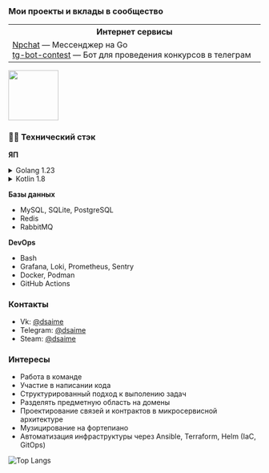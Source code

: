 ### Мои проекты и вклады в сообщество

<table>
  <tr>
    <th width="500px">Интернет сервисы</th>
  </tr>
  <tr>
    <td>
          <a href="https://github.com/nice-pea/npchat">Npchat</a> &mdash; 
          Мессенджер на Go<br/>
          <a href="https://github.com/dsaime/tg-bot-contest">tg-bot-contest</a> &mdash; 
          Бот для проведения конкурсов в телеграм<br/>
    </td>
  </tr>
</table>

<img src="https://i.ibb.co/nqTNGDsy/cat-optimized3.gif" width="100"/>

### 🔨😁 Технический стэк

**ЯП**
<details>
  <summary>Golang 1.23</summary>

  - [nullism/bqb](https://github.com/nullism/bqb)
  - [jmoiron/sqlx](https://github.com/jmoiron/sqlx)
  - [gofiber/fiber](https://github.com/gofiber/fiber)
  - [rabbitmq/amqp091-go](https://github.com/rabbitmq/amqp091-go )
  - [redis/go-redis](https://github.com/redis/go-redis )
  - [grpc/grpc-go](https://github.com/grpc/grpc-go )
  - [protocolbuffers/protobuf-go](https://github.com/protocolbuffers/protobuf-go )
  - [urfave/cli](https://github.com/urfave/cli )
  - [testcontainers/testcontainers-go](https://github.com/testcontainers/testcontainers-go )
  - [PaulSonOfLars/gotgbot](https://github.com/PaulSonOfLars/gotgbot )
  - [jinzhu/gorm (v1)](https://github.com/jinzhu/gorm )
</details>
<details>
  <summary>Kotlin 1.8</summary>

  - [Compose](https://developer.android.com/compose)
  - [Coil](https://github.com/coil-kt/coil)
  - [Viewmodel](https://developer.android.com/topic/libraries/architecture/viewmodel)
  - [Retrifit2](https://square.github.io/retrofit/)
  - [Coroutines](https://kotlinlang.org/docs/coroutines-overview.html)
  - [Okhttp3](https://square.github.io/okhttp/)
</details>

**Базы данных**
- MySQL, SQLite, PostgreSQL
- Redis
- RabbitMQ

**DevOps**
- Bash
- Grafana, Loki, Prometheus, Sentry
- Docker, Podman
- GitHub Actions

### Контакты
- Vk: [@dsaime](https://vk.ru/dsaime)
- Telegram: [@dsaime](https://t.me/dsaime)
- Steam: [@dsaime](https://steamcommunity.com/id/dsaime)

### Интересы
- Работа в команде
- Участие в написании кода
- Структурированный подход к выполению задач
- Разделять предметную область на домены
- Проектирование связей и контрактов в микросервисной архитектуре
- Музицирование на фортепиано 
- Автоматизация инфраструктуры через Ansible, Terraform, Helm (IaC, GitOps)

![Top Langs](https://github-readme-stats.vercel.app/api/top-langs/?username=dsaime&layout=compact&theme=dark)
